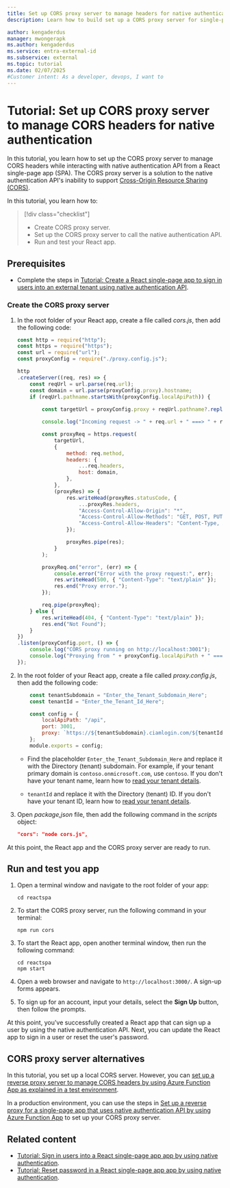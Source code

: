 ```yaml
---
title: Set up CORS proxy server to manage headers for native authentication
description: Learn how to build set up a CORS proxy server for single-page application that uses native authentication API

author: kengaderdus
manager: mwongerapk
ms.author: kengaderdus
ms.service: entra-external-id
ms.subservice: external
ms.topic: tutorial
ms.date: 02/07/2025
#Customer intent: As a developer, devops, I want to 
---
```


# Tutorial: Set up CORS proxy server to manage CORS headers for native authentication

In this tutorial, you learn how to set up the CORS proxy server to manage CORS headers while interacting with native authentication API from a React single-page app (SPA). The CORS proxy server is a solution to the native authentication API's inability to support [Cross-Origin Resource Sharing (CORS)](https://developer.mozilla.org/docs/Web/HTTP/CORS).

In this tutorial, you learn how to:

>[!div class="checklist"]
>
> - Create CORS proxy server.
> - Set up the CORS proxy server to call the native authentication API.
> - Run and test your React app.

## Prerequisites

- Complete the steps in [Tutorial: Create a React single-page app to sign in users into an external tenant using native authentication API](tutorial-native-authentication-single-page-app-react-sign-up.md).  

### Create the CORS proxy server

1. In the root folder of your React app, create a file called *cors.js*, then add the following code:

    ```javascript
    const http = require("http");
    const https = require("https");
    const url = require("url");
    const proxyConfig = require("./proxy.config.js");

    http
    .createServer((req, res) => {
        const reqUrl = url.parse(req.url);
        const domain = url.parse(proxyConfig.proxy).hostname;
        if (reqUrl.pathname.startsWith(proxyConfig.localApiPath)) {
        
            const targetUrl = proxyConfig.proxy + reqUrl.pathname?.replace(proxyConfig.localApiPath, "") + (reqUrl.search || "");

            console.log("Incoming request -> " + req.url + " ===> " + reqUrl.pathname);

            const proxyReq = https.request(
                targetUrl,
                {
                    method: req.method,
                    headers: {
                        ...req.headers,
                        host: domain,
                    },
                },
                (proxyRes) => {
                    res.writeHead(proxyRes.statusCode, {
                        ...proxyRes.headers,
                        "Access-Control-Allow-Origin": "*",
                        "Access-Control-Allow-Methods": "GET, POST, PUT, DELETE, OPTIONS",
                        "Access-Control-Allow-Headers": "Content-Type, Authorization",
                    });

                    proxyRes.pipe(res);
                }
            );

            proxyReq.on("error", (err) => {
                console.error("Error with the proxy request:", err);
                res.writeHead(500, { "Content-Type": "text/plain" });
                res.end("Proxy error.");
            });

            req.pipe(proxyReq);
        } else {
            res.writeHead(404, { "Content-Type": "text/plain" });
            res.end("Not Found");
        }
    })
    .listen(proxyConfig.port, () => {
        console.log("CORS proxy running on http://localhost:3001");
        console.log("Proxying from " + proxyConfig.localApiPath + " ===> " + proxyConfig.proxy);
    });
    ```

1. In the root folder of your React app, create a file called *proxy.config.js*, then add the following code:

    ```javascript
        const tenantSubdomain = "Enter_the_Tenant_Subdomain_Here";
        const tenantId = "Enter_the_Tenant_Id_Here";
    
        const config = {
            localApiPath: "/api",
            port: 3001,
            proxy: `https://${tenantSubdomain}.ciamlogin.com/${tenantId}`,
        };
        module.exports = config;
    ```

    - Find the placeholder `Enter_the_Tenant_Subdomain_Here` and replace it with the Directory (tenant) subdomain. For example, if your tenant primary domain is `contoso.onmicrosoft.com`, use `contoso`. If you don't have your tenant name, learn how to [read your tenant details](how-to-create-external-tenant-portal.md#get-the-external-tenant-details).

    - `tenantId` and replace it with the Directory (tenant) ID. If you don't have your tenant ID, learn how to [read your tenant details](how-to-create-external-tenant-portal.md#get-the-external-tenant-details).

1. Open *package,json* file, then add the following command in the *scripts* object:

    ```json
    "cors": "node cors.js",
    ```

At this point, the React app and the CORS proxy server are ready to run.

## Run and test you app

1. Open a terminal window and navigate to the root folder of your app:

    ```console
    cd reactspa
    ```

1. To start the CORS proxy server, run the following command in your terminal:

    ```console
    npm run cors
    ```

1. To start the React app, open another terminal window, then run the following command:

    ```console
    cd reactspa
    npm start
    ```

1. Open a web browser and navigate to `http://localhost:3000/`. A sign-up forms appears.

1. To sign up for an account, input your details, select the **Sign Up** button, then follow the prompts.

At this point, you've successfully created a React app that can sign up a user by using the native authentication API. Next, you can update the React app to sign in a user or reset the user's password.

## CORS proxy server alternatives

In this tutorial, you set up a local CORS server. However, you can [set up a reverse proxy server to manage CORS headers by using Azure Function App as explained in a test environment](how-to-native-authentication-cors-solution-test-environment.md).

In a production environment, you can use the steps in [Set up a reverse proxy for a single-page app that uses native authentication API by using Azure Function App](how-to-native-authentication-cors-solution-production-environment.md) to set up your CORS proxy server.

<other ways of setting up proxy server Azure function app and Azure Front Door>

## Related content

- [Tutorial: Sign in users into a React single-page app app by using native authentication](tutorial-native-authentication-single-page-app-react-sign-in.md).
- [Tutorial: Reset password in a React single-page app app by using native authentication](tutorial-native-authentication-single-page-app-react-reset-password.md).